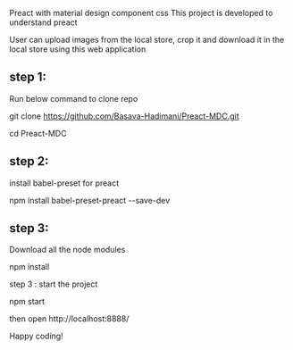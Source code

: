 Preact with material design component css
This project is developed to understand preact

User can upload images from the local store, crop it and download it in the local store using this web application

step 1:
------
Run below command to clone repo

git clone https://github.com/Basava-Hadimani/Preact-MDC.git

cd Preact-MDC

step 2:
-------
install babel-preset for preact

npm install babel-preset-preact --save-dev


step 3: 
-------
Download all the node modules

npm install

step 3 : start the project

npm start

then open http://localhost:8888/

Happy coding!
